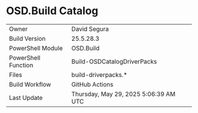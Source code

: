 ﻿# OSD.Build Catalog

| | |
|-|-|
| Owner | David Segura |
| Build Version | 25.5.28.3 |
| PowerShell Module | OSD.Build |
| PowerShell Function | Build-OSDCatalogDriverPacks |
| Files | build-driverpacks.* |
| Build Workflow | GitHub Actions |
| Last Update | Thursday, May 29, 2025 5:06:39 AM UTC |
